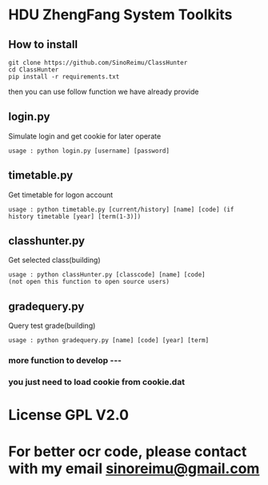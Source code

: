# HDU ZhengFang System Toolkits

## How to install
```
git clone https://github.com/SinoReimu/ClassHunter
cd ClassHunter
pip install -r requirements.txt
```
then you can use follow function we have already provide

## login.py
Simulate login and get cookie for later operate
```
usage : python login.py [username] [password] 
```

## timetable.py
Get timetable for logon account
```
usage : python timetable.py [current/history] [name] [code] (if history timetable [year] [term(1-3)])
```

## classhunter.py
Get selected class(building)
```
usage : python classHunter.py [classcode] [name] [code]
(not open this function to open source users)
```

## gradequery.py
Query test grade(building)
```
usage : python gradequery.py [name] [code] [year] [term]
```
### more function to develop ---
### you just need to load cookie from cookie.dat

# License GPL V2.0
# For better ocr code, please contact with my email sinoreimu@gmail.com
